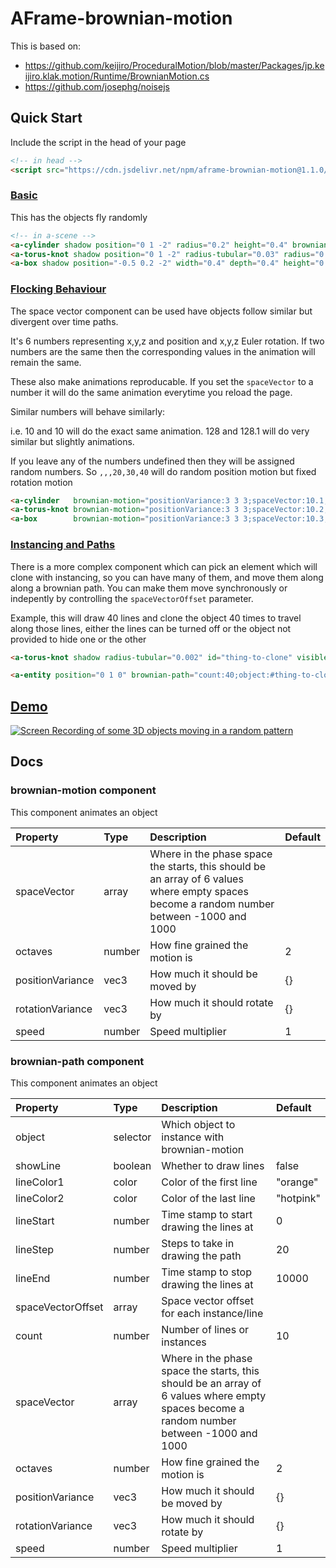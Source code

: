 # AFrame-brownian-motion

This is based on:
* https://github.com/keijiro/ProceduralMotion/blob/master/Packages/jp.keijiro.klak.motion/Runtime/BrownianMotion.cs
* https://github.com/josephg/noisejs

## Quick Start

Include the script in the head of your page

```html
<!-- in head -->
<script src="https://cdn.jsdelivr.net/npm/aframe-brownian-motion@1.1.0/build/aframe-brownian-motion.min.js"></script>
```
### [Basic](https://ada.is/aframe-brownian-motion/)

This has the objects fly randomly

```html
<!-- in a-scene -->
<a-cylinder shadow position="0 1 -2" radius="0.2" height="0.4" brownian-motion="speed:0.2;"></a-cylinder>
<a-torus-knot shadow position="0 1 -2" radius-tubular="0.03" radius="0.15" height="0.4" brownian-motion="speed:0.5;positionVariance:2 2 2;rotationVariance:5 5 5;"></a-torus-knot>
<a-box shadow position="-0.5 0.2 -2" width="0.4" depth="0.4" height="0.4" brownian-motion="speed:0.9;positionVariance:2 0 2;rotationVariance:5 5 5;"></a-box>
```

### [Flocking Behaviour](https://ada.is/aframe-brownian-motion/flocking.html)

The space vector component can be used have objects follow similar but divergent over time paths.

It's 6 numbers representing x,y,z and position and x,y,z Euler rotation.
If two numbers are the same then the corresponding values in the animation will remain the same.

These also make animations reproducable. If you set the `spaceVector` to a number it will do the same animation everytime you reload the page.

Similar numbers will behave similarly: 

i.e. 10 and 10 will do the exact same animation. 128 and 128.1 will do very similar but slightly animations.

If you leave any of the numbers undefined then they will be assigned random numbers. So `,,,20,30,40` will do random position motion but fixed rotation motion

```html
<a-cylinder   brownian-motion="positionVariance:3 3 3;spaceVector:10.1,20.1,30.1,10.1,20.1,30.1;speed:0.5;" shadow position="0 1 0" radius="0.2" height="0.4" ></a-cylinder>
<a-torus-knot brownian-motion="positionVariance:3 3 3;spaceVector:10.2,20.2,30.2,10.2,20.2,30.2;speed:0.5;" shadow position="0 1 0" radius-tubular="0.03" radius="0.15" height="0.4" ></a-torus-knot>
<a-box        brownian-motion="positionVariance:3 3 3;spaceVector:10.3,20.3,30.3,10.3,20.3,30.3;speed:0.5;" shadow position="0 1 0" width="0.4" depth="0.4" height="0.4" ></a-box>
```

###  [Instancing and Paths](https://ada.is/aframe-brownian-motion/path.html)

There is a more complex component which can pick an element which will clone with instancing, so you can have many of them, and move them along along a brownian path. You can make them move synchronously or indepently by controlling the `spaceVectorOffset` parameter.

Example, this will draw 40 lines and clone the object 40 times to travel along those lines, either the lines can be turned off or the object not provided to hide one or the other

```html
<a-torus-knot shadow radius-tubular="0.002" id="thing-to-clone" visible="false" radius="0.1"></a-torus-knot>

<a-entity position="0 1 0" brownian-path="count:40;object:#thing-to-clone;positionVariance:2 2 2;showLine:true;spaceVectorOffset:0.02,0.02,0.02,0.02,0.02,0.02;" shadow></a-entity>
```

## [Demo](https://ada.is/aframe-brownian-motion)
[![Screen Recording of some 3D objects moving in a random pattern](https://user-images.githubusercontent.com/4225330/179013110-9c2c8154-266f-46ce-bb0c-b0c172d09cfc.gif)
](https://ada.is/aframe-brownian-motion)

## Docs

<!--DOCS-->
### brownian-motion component

This component animates an object

| Property         | Type   | Description                                                                                                                               | Default |
| :--------------- | :----- | :---------------------------------------------------------------------------------------------------------------------------------------- | :------ |
| spaceVector      | array  | Where in the phase space the starts, this should be an array of 6 values where empty spaces become a random number between -1000 and 1000 |         |
| octaves          | number | How fine grained the motion is                                                                                                            | 2       |
| positionVariance | vec3   | How much it should be moved by                                                                                                            | {}      |
| rotationVariance | vec3   | How much it should rotate by                                                                                                              | {}      |
| speed            | number | Speed multiplier                                                                                                                          | 1       |

### brownian-path component

This component animates an object

| Property          | Type     | Description                                                                                                                               | Default   |
| :---------------- | :------- | :---------------------------------------------------------------------------------------------------------------------------------------- | :-------- |
| object            | selector | Which object to instance with brownian-motion                                                                                             |           |
| showLine          | boolean  | Whether to draw lines                                                                                                                     | false     |
| lineColor1        | color    | Color of the first line                                                                                                                   | "orange"  |
| lineColor2        | color    | Color of the last line                                                                                                                    | "hotpink" |
| lineStart         | number   | Time stamp to start drawing the lines at                                                                                                  | 0         |
| lineStep          | number   | Steps to take in drawing the path                                                                                                         | 20        |
| lineEnd           | number   | Time stamp to stop drawing the lines at                                                                                                   | 10000     |
| spaceVectorOffset | array    | Space vector offset for each instance/line                                                                                                |           |
| count             | number   | Number of lines or instances                                                                                                              | 10        |
| spaceVector       | array    | Where in the phase space the starts, this should be an array of 6 values where empty spaces become a random number between -1000 and 1000 |           |
| octaves           | number   | How fine grained the motion is                                                                                                            | 2         |
| positionVariance  | vec3     | How much it should be moved by                                                                                                            | {}        |
| rotationVariance  | vec3     | How much it should rotate by                                                                                                              | {}        |
| speed             | number   | Speed multiplier                                                                                                                          | 1         |

<!--DOCS_END-->
